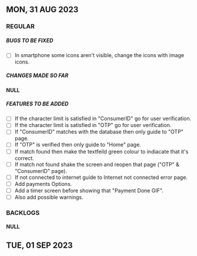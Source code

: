 ## MON, 31 AUG 2023

### REGULAR
##### BUGS TO BE FIXED
- [ ] In smartphone some icons aren't visible, change the icons with image icons.


##### CHANGES MADE SO FAR
#### NULL


##### FEATURES TO BE ADDED
- [ ] If the character limit is satisfied in "ConsumerID" go for user verification.
- [ ] If the character limit is satisfied in "OTP" go for user verification.
- [ ] If "ConsumerID" matches with the database then only guide to "OTP" page.
- [ ] If "OTP" is verified then only guide to "Home" page.
- [ ] If match found then make the textfeild green colour to indiacate that it's correct.
- [ ] If match not found shake the screen and reopen that page ("OTP" & "ConsumerID" page).
- [ ] If not connected to internet guide to Internet not connected error page.
- [ ] Add payments Options.
- [ ] Add a timer screen before showing that "Payment Done GIF".
- [ ] Also add possible warnings.

### BACKLOGS
#### NULL


## TUE, 01 SEP 2023

